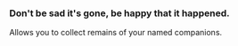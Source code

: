 ### Don't be sad it's gone, be happy that it happened.

Allows you to collect remains of your named companions.